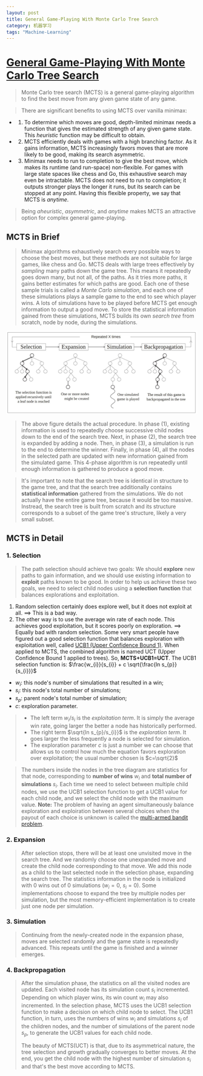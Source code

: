 ```yaml
---
layout: post
title: General Game-Playing With Monte Carlo Tree Search
category: 机器学习
tags: "Machine-Learning"
---
```


# [General Game-Playing With Monte Carlo Tree Search](https://medium.com/@quasimik/monte-carlo-tree-search-applied-to-letterpress-34f41c86e238)

> Monte Carlo tree search (MCTS) is a general game-playing algorithm to find the best move from any given game state of any game.

> There are significant benefits to using MCTS over vanilla minimax:
* 1. To determine which moves are good, depth-limited minimax needs a function that gives the estimated strength of any given game state. This *heuristic* function may be difficult to obtain.
* 2. MCTS efficiently deals with games with a high branching factor. As it gains information, MCTS increasingly favors moves that are more likely to be good, making its search asymmetric.
* 3. Minimax needs to run to completion to give the best move, which makes its runtime (and run-space) non-flexible. For games with large state spaces like chess and Go, this exhaustive search may even be intractable. MCTS does not need to run to completion; it outputs stronger plays the longer it runs, but its search can be stopped at any point. Having this flexible property, we say that MCTS is *anytime*.

> Being *aheuristic*, *asymmetric*, and *anytime* makes MCTS an attractive option for complex general game-playing.


## MCTS in Brief
> Minimax algorithms exhaustively search every possible ways to choose the best moves, but these methods are not suitable for large games, like chess and Go. MCTS deals with large trees effectively by *sampling* many paths down the game tree. This means it repeatedly goes down many, but not all, of the paths. As it tries more paths, it gains better estimates for which paths are good. Each one of these sample trials is called a *Monte Carlo simulation*, and each one of these simulations plays a sample game to the end to see which player wins. A lots of simulations have to be played before MCTS get enough information to output a good move.
To store the statistical information gained from these simulations, MCTS builds its own *search tree* from scratch, node by node, during the simulations.

![Game Definition](/public/img/posts/MachineLearning/MCTS/MCTS_Algorithm_diagram_from_Chaslot_2006.jpeg)

> The above figure details the actual procedure. In phase (1), existing information is used to repeatedly choose successive child nodes down to the end of the search tree. Next, in phase (2), the search tree is expanded by adding a node. Then, in phase (3), a simulation is run to the end to determine the winner. Finally, in phase (4), all the nodes in the selected path are updated with new information gained from the simulated game. This 4-phase algorithm is run repeatedly until enough information is gathered to produce a good move.

> It's important to note that the search tree is identical in structure to the game tree, and that the search tree additionally contains **statistical information** gathered from the simulations. We do not actually have the entire game tree, because it would be too massive. Instread, the search tree is built from scratch and its structure corresponds to a subset of the game tree's structure, likely a very small subset.


## MCTS in Detail
### 1. Selection
> The path selection should achieve two goals: We should **explore** new paths to gain information, and we should use existing information to **exploit** paths known to be good. In order to help us achieve these two goals, we need to select child nodes using a **selection function** that balances explorations and exploitation.
1. Random selection certainly does explore well, but it does not exploit at all. ==> This is a bad way.
2. The other way is to use the average win rate of each node. This achieves good exploitation, but it scores poorly on exploration. ==> Equally bad with random selection.
Some very smart people have figured out a good selection function that balances exploration with exploitation well, called [UCB1 (Upper Confidence Bound 1)](http://ggp.stanford.edu/readings/uct.pdf). When applied to MCTS, the combined algorithm is named UCT (Upper Confidence Bound 1 applied to trees). So, **MCTS+UCB1=UCT**.
The UCB1 selection function is:
$\frac{w_{i}}{s_{i}} + c \sqrt{\frac{ln s_{p}}{s_{i}}}$
* $w_{i}$: this node's number of simulations that resulted in a win;
* $s_{i}$: this node's total number of simulations;
* $s_{p}$: parent node's total number of simulation;
* $c$: exploration parameter.

> * The left term $w_{i}/s_{i}$ is the *exploitation term*. It is simply the average win rate, going larger the better a  node has historically performed.
> * The right term $\sqrt{ln s_{p}/s_{i}}$ is the *exploration term*. It goes larger the less frequently a node is selected for simulation.
> * The exploration parameter $c$ is just a number we can choose that allows us to control how much the equation favors exploration over exploitation; the usual number chosen is $c=\sqrt{2}$

> The numbers inside the nodes in the tree diagram are statistics for that node, corresponding to **number of wins** $w_{i}$ and **total number of simulations** $s_{i}$. Each time we need to select between multiple child nodes, we use the UCB1 selection function to get a UCB1 value for each child node, and we select the child node with the maximum value.
> **Note:** The problem of having an agent simultaneously balance exploration and exploiration between several choices when the payout of each choice is unknown is called the [multi-armed bandit problem](https://en.wikipedia.org/wiki/Multi-armed_bandit).

### 2. Expansion
> After selection stops, there will be at least one unvisited move in the search tree. And we randomly choose one unexpanded move and create the child node corresponding to that move. We add this node as a child to the last selected node in the selection phase, expanding the search tree. The statistics information in the node is initialized with 0 wins out of 0 simulations ($w_{i}=0$, $s_{i}=0$).
> Some implementations choose to expand the tree by multiple nodes per simulation, but the most memory-efficient implementation is to create just one node per simulation.

### 3. Simulation
> Continuing from the newly-created node in the expansion phase, moves are selected randomly and the game state is repeatedly advanced. This repeats until the game is finished and a winner emerges.

### 4. Backpropagation
> After the simulation phase, the statistics on all the visited nodes are updated. Each visited node has its simulation count $s_{i}$ incremented. Depending on which player wins, its win count $w_{i}$ may also incremented.
> In the selection phase, MCTS uses the UCB1 selection function to make a decision on which child node to select. The UCB1 function, in turn, uses the numbers of wins $w_{i}$ and simulations $s_{i}$ of the children nodes, and the number of simulations of the parent node $s_{p}$, to generate the UCB1 values for each child node.
> 
> The beauty of MCTS(UCT) is that, due to its asymmetrical nature, the tree selection and growth gradually converges to better moves. At the end, you get the child node with the highest number of simulation $s_{i}$ and that's the best move according to MCTS.


